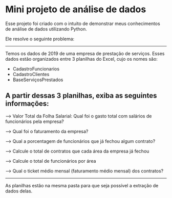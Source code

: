 <h1><strong>Mini projeto de análise de dados</strong></h1>
<p>Esse projeto foi criado com o intuito de demonstrar meus conhecimentos de análise de dados utilizando Python.</p>
<p>Ele resolve o seguinte problema:</p>
<hr>

<p>
Temos os dados de 2019 de uma empresa de prestação de serviços. 
Esses dados estão organizados entre 3 planilhas do Excel, cujo os nomes são:

- CadastroFuncionarios
- CadastroClientes
- BaseServiçosPrestados
</p>

<h2>A partir dessas 3 planilhas, exiba as seguintes informações: </h2>

<p>
 --> Valor Total da Folha Salarial: Qual foi o gasto total com salários de funcionários pela empresa? <br>
    
 --> Qual foi o faturamento da empresa?<br>
   
 --> Qual a porcentagem de funcionários que já fechou algum contrato?<br>

 --> Calcule o total de contratos que cada área da empresa já fechou
 
 --> Calcule o total de funcionários por área

 --> Qual o ticket médio mensal (faturamento médio mensal) dos contratos?<br>
</p>

<hr>

<p>As planilhas estão na mesma pasta para que seja possível a extração de dados delas.</p>
